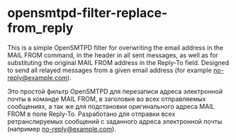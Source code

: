 # opensmtpd-filter-replace-from_reply
This is a simple OpenSMTPD filter for overwriting the email address in the MAIL FROM command, in the header in all sent messages, as well as for substituting the original MAIL FROM address in the Reply-To field. Designed to send all relayed messages from a given email address (for example no-reply@example.com).

Это простой фильтр OpenSMTPD для перезаписи адреса электронной почты в команде MAIL FROM, в заголовке во всех отправляемых сообщениях, а так же для подстановки оригинального адреса MAIL FROM в поле Reply-To. 
Разработано для отправки всех ретранслируемых сообщений с заданного  адреса электронной почты (например no-reply@example.com).
